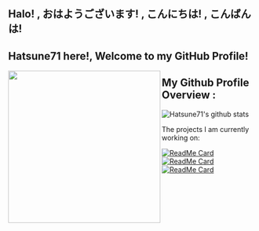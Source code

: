 ## Halo! , おはようございます! , こんにちは! , こんばんは!


## Hatsune71 here!, Welcome to my GitHub Profile!

<img align='left' src='https://raw.githubusercontent.com/Hatsune71/Hatsune71/master/miku.gif' width='310'>

## My Github Profile Overview :
![Hatsune71's github stats](https://github-readme-stats.vercel.app/api?username=Hatsune71&show_icons=true)

<div><p>The projects I am currently working on: </p></div>

[![ReadMe Card](https://github-readme-stats.vercel.app/api/pin/?username=Hatsune71&repo=device_xiaomi_ysl)](https://github.com/Hatsune71/device_xiaomi_ysl)
[![ReadMe Card](https://github-readme-stats.vercel.app/api/pin/?username=Hatsune71&repo=device_xiaomi_msm8953-common-ysl)](https://github.com/Hatsune71/device_xiaomi_msm8953-common-ysl)
[![ReadMe Card](https://github-readme-stats.vercel.app/api/pin/?username=Hatsune71&repo=vendor_xiaomi_ysl)](https://github.com/Hatsune71/vendor_xiaomi_ysl)
<br/>

